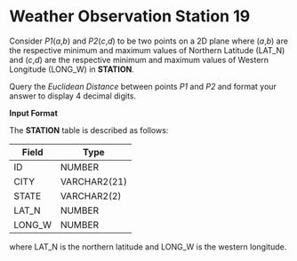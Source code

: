 # Weather Observation Station 19

Consider *P1*(*a*,*b*) and *P2*(*c*,*d*) to be two points on a 2D plane where (*a*,*b*) are the respective minimum and maximum values of Northern Latitude (LAT_N) and (*c*,*d*) are the respective minimum and maximum values of Western Longitude (LONG_W) in **STATION**.

Query the *Euclidean Distance* between points *P1* and *P2* and format your answer to display 4 decimal digits.

**Input Format**

The **STATION** table is described as follows:

|Field|Type|
|---|---|
|ID|NUMBER|
|CITY|VARCHAR2(21)|
|STATE|VARCHAR2(2)|
|LAT_N|NUMBER|
|LONG_W|NUMBER|

where LAT_N is the northern latitude and LONG_W is the western longitude.
